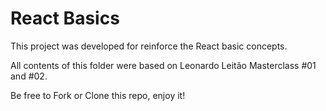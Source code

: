# React Basics

This project was developed for reinforce the React basic concepts.

All contents of this folder were based on Leonardo Leitão Masterclass #01 and #02.

Be free to Fork or Clone this repo, enjoy it!